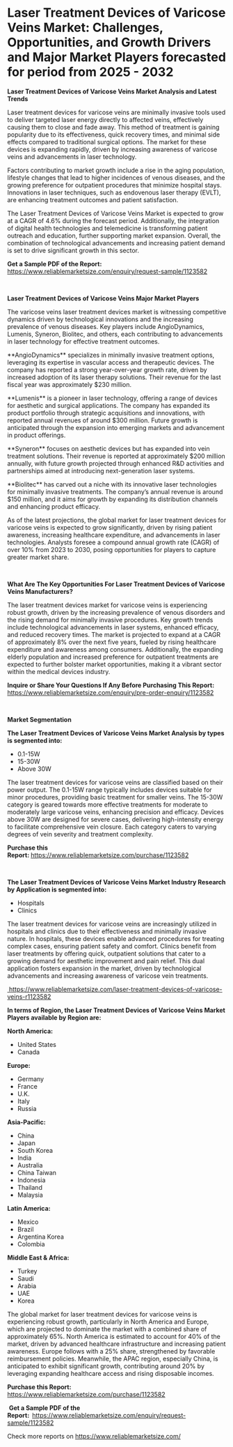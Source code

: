 <p><h1>Laser Treatment Devices of Varicose Veins Market: Challenges, Opportunities, and Growth Drivers and Major Market Players forecasted for period from 2025 - 2032</h1></p><p><strong>Laser Treatment Devices of Varicose Veins Market Analysis and Latest Trends</strong></p>
<p><p>Laser treatment devices for varicose veins are minimally invasive tools used to deliver targeted laser energy directly to affected veins, effectively causing them to close and fade away. This method of treatment is gaining popularity due to its effectiveness, quick recovery times, and minimal side effects compared to traditional surgical options. The market for these devices is expanding rapidly, driven by increasing awareness of varicose veins and advancements in laser technology.</p><p>Factors contributing to market growth include a rise in the aging population, lifestyle changes that lead to higher incidences of venous diseases, and the growing preference for outpatient procedures that minimize hospital stays. Innovations in laser techniques, such as endovenous laser therapy (EVLT), are enhancing treatment outcomes and patient satisfaction.</p><p>The Laser Treatment Devices of Varicose Veins Market is expected to grow at a CAGR of 4.6% during the forecast period. Additionally, the integration of digital health technologies and telemedicine is transforming patient outreach and education, further supporting market expansion. Overall, the combination of technological advancements and increasing patient demand is set to drive significant growth in this sector.</p></p>
<p><strong>Get a Sample PDF of the Report:&nbsp;</strong> <a href="https://www.reliablemarketsize.com/enquiry/request-sample/1123582?utm_campaign=2450&utm_medium=2&utm_source=Github&utm_content=ia&utm_term=05032025&utm_id=laser-treatment-devices-of-varicose-veins">https://www.reliablemarketsize.com/enquiry/request-sample/1123582</a></p>
<p>&nbsp;</p>
<p><strong>Laser Treatment Devices of Varicose Veins Major Market Players</strong></p>
<p><p>The varicose veins laser treatment devices market is witnessing competitive dynamics driven by technological innovations and the increasing prevalence of venous diseases. Key players include AngioDynamics, Lumenis, Syneron, Biolitec, and others, each contributing to advancements in laser technology for effective treatment outcomes.</p><p>**AngioDynamics** specializes in minimally invasive treatment options, leveraging its expertise in vascular access and therapeutic devices. The company has reported a strong year-over-year growth rate, driven by increased adoption of its laser therapy solutions. Their revenue for the last fiscal year was approximately $230 million.</p><p>**Lumenis** is a pioneer in laser technology, offering a range of devices for aesthetic and surgical applications. The company has expanded its product portfolio through strategic acquisitions and innovations, with reported annual revenues of around $300 million. Future growth is anticipated through the expansion into emerging markets and advancement in product offerings.</p><p>**Syneron** focuses on aesthetic devices but has expanded into vein treatment solutions. Their revenue is reported at approximately $200 million annually, with future growth projected through enhanced R&D activities and partnerships aimed at introducing next-generation laser systems.</p><p>**Biolitec** has carved out a niche with its innovative laser technologies for minimally invasive treatments. The company’s annual revenue is around $150 million, and it aims for growth by expanding its distribution channels and enhancing product efficacy.</p><p>As of the latest projections, the global market for laser treatment devices for varicose veins is expected to grow significantly, driven by rising patient awareness, increasing healthcare expenditure, and advancements in laser technologies. Analysts foresee a compound annual growth rate (CAGR) of over 10% from 2023 to 2030, posing opportunities for players to capture greater market share.</p></p>
<p>&nbsp;</p>
<p><strong>What Are The Key Opportunities For Laser Treatment Devices of Varicose Veins Manufacturers?</strong></p>
<p><p>The laser treatment devices market for varicose veins is experiencing robust growth, driven by the increasing prevalence of venous disorders and the rising demand for minimally invasive procedures. Key growth trends include technological advancements in laser systems, enhanced efficacy, and reduced recovery times. The market is projected to expand at a CAGR of approximately 8% over the next five years, fueled by rising healthcare expenditure and awareness among consumers. Additionally, the expanding elderly population and increased preference for outpatient treatments are expected to further bolster market opportunities, making it a vibrant sector within the medical devices industry.</p></p>
<p><strong>Inquire or Share Your Questions If Any Before Purchasing This Report:</strong> <a href="https://www.reliablemarketsize.com/enquiry/pre-order-enquiry/1123582?utm_campaign=2450&utm_medium=2&utm_source=Github&utm_content=ia&utm_term=05032025&utm_id=laser-treatment-devices-of-varicose-veins">https://www.reliablemarketsize.com/enquiry/pre-order-enquiry/1123582</a></p>
<p>&nbsp;</p>
<p><strong>Market Segmentation</strong></p>
<p><strong>The Laser Treatment Devices of Varicose Veins Market Analysis by types is segmented into:</strong></p>
<p><ul><li>0.1-15W</li><li>15-30W</li><li>Above 30W</li></ul></p>
<p><p>The laser treatment devices for varicose veins are classified based on their power output. The 0.1-15W range typically includes devices suitable for minor procedures, providing basic treatment for smaller veins. The 15-30W category is geared towards more effective treatments for moderate to moderately large varicose veins, enhancing precision and efficacy. Devices above 30W are designed for severe cases, delivering high-intensity energy to facilitate comprehensive vein closure. Each category caters to varying degrees of vein severity and treatment complexity.</p></p>
<p><strong>Purchase this Report:&nbsp;</strong><a href="https://www.reliablemarketsize.com/purchase/1123582?utm_campaign=2450&utm_medium=2&utm_source=Github&utm_content=ia&utm_term=05032025&utm_id=laser-treatment-devices-of-varicose-veins">https://www.reliablemarketsize.com/purchase/1123582</a></p>
<p>&nbsp;</p>
<p><strong>The Laser Treatment Devices of Varicose Veins Market Industry Research by Application is segmented into:</strong></p>
<p><ul><li>Hospitals</li><li>Clinics</li></ul></p>
<p><p>The laser treatment devices for varicose veins are increasingly utilized in hospitals and clinics due to their effectiveness and minimally invasive nature. In hospitals, these devices enable advanced procedures for treating complex cases, ensuring patient safety and comfort. Clinics benefit from laser treatments by offering quick, outpatient solutions that cater to a growing demand for aesthetic improvement and pain relief. This dual application fosters expansion in the market, driven by technological advancements and increasing awareness of varicose vein treatments.</p></p>
<p><a href="https://www.reliablemarketsize.com/laser-treatment-devices-of-varicose-veins-r1123582?utm_campaign=2450&utm_medium=2&utm_source=Github&utm_content=ia&utm_term=05032025&utm_id=laser-treatment-devices-of-varicose-veins">&nbsp;https://www.reliablemarketsize.com/laser-treatment-devices-of-varicose-veins-r1123582</a></p>
<p><strong>In terms of Region, the Laser Treatment Devices of Varicose Veins Market Players available by Region are:</strong></p>
<p>
    <p> <strong> North America: </strong>
        <ul>
            <li>United States</li>
            <li>Canada</li>
        </ul>
        </p> 
    <p> <strong> Europe: </strong>
        <ul>
            <li>Germany</li>
            <li>France</li>
            <li>U.K.</li>
            <li>Italy</li>
            <li>Russia</li>
        </ul>
        </p> 
    <p> <strong> Asia-Pacific: </strong>
        <ul>
            <li>China</li>
            <li>Japan</li>
            <li>South Korea</li>
            <li>India</li>
            <li>Australia</li>
            <li>China Taiwan</li>
            <li>Indonesia</li>
            <li>Thailand</li>
            <li>Malaysia</li>
        </ul>
        </p> 
    <p> <strong> Latin America: </strong>
        <ul>
            <li>Mexico</li>
            <li>Brazil</li>
            <li>Argentina Korea</li>
            <li>Colombia</li>
        </ul>
        </p> 
    <p> <strong> Middle East & Africa: </strong>
        <ul>
            <li>Turkey</li>
            <li>Saudi</li>
            <li>Arabia</li>
            <li>UAE</li>
            <li>Korea</li>
        </ul>
    </p>
    </p>
<p><p>The global market for laser treatment devices for varicose veins is experiencing robust growth, particularly in North America and Europe, which are projected to dominate the market with a combined share of approximately 65%. North America is estimated to account for 40% of the market, driven by advanced healthcare infrastructure and increasing patient awareness. Europe follows with a 25% share, strengthened by favorable reimbursement policies. Meanwhile, the APAC region, especially China, is anticipated to exhibit significant growth, contributing around 20% by leveraging expanding healthcare access and rising disposable incomes.</p></p>
<p><strong>Purchase this Report: </strong><a href="https://www.reliablemarketsize.com/purchase/1123582?utm_campaign=2450&utm_medium=2&utm_source=Github&utm_content=ia&utm_term=05032025&utm_id=laser-treatment-devices-of-varicose-veins">https://www.reliablemarketsize.com/purchase/1123582</a></p>
<p>&nbsp;<strong>Get a Sample PDF of the Report:&nbsp;&nbsp;</strong><a href="https://www.reliablemarketsize.com/enquiry/request-sample/1123582?utm_campaign=2450&utm_medium=2&utm_source=Github&utm_content=ia&utm_term=05032025&utm_id=laser-treatment-devices-of-varicose-veins">https://www.reliablemarketsize.com/enquiry/request-sample/1123582</a></p>
<p><strong></strong></p>
<p>Check more reports on <a href="https://www.reliablemarketsize.com/?utm_campaign=2450&utm_medium=2&utm_source=Github&utm_content=ia&utm_term=05032025&utm_id=laser-treatment-devices-of-varicose-veins">https://www.reliablemarketsize.com/</a></p>